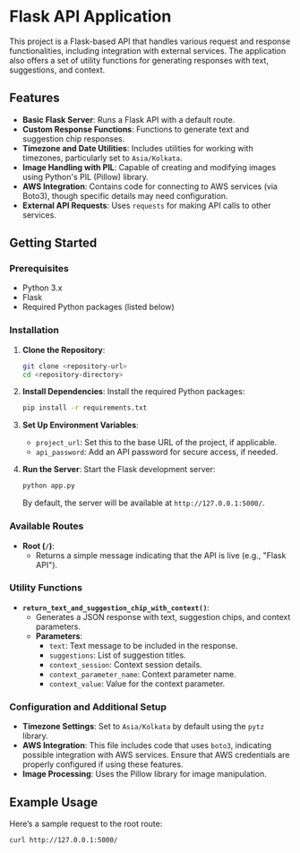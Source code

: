 # Flask API Application

This project is a Flask-based API that handles various request and response functionalities, including integration with external services. The application also offers a set of utility functions for generating responses with text, suggestions, and context.

## Features

- **Basic Flask Server**: Runs a Flask API with a default route.
- **Custom Response Functions**: Functions to generate text and suggestion chip responses.
- **Timezone and Date Utilities**: Includes utilities for working with timezones, particularly set to `Asia/Kolkata`.
- **Image Handling with PIL**: Capable of creating and modifying images using Python's PIL (Pillow) library.
- **AWS Integration**: Contains code for connecting to AWS services (via Boto3), though specific details may need configuration.
- **External API Requests**: Uses `requests` for making API calls to other services.

## Getting Started

### Prerequisites

- Python 3.x
- Flask
- Required Python packages (listed below)

### Installation

1. **Clone the Repository**:
    ```bash
    git clone <repository-url>
    cd <repository-directory>
    ```

2. **Install Dependencies**:
    Install the required Python packages:
    ```bash
    pip install -r requirements.txt
    ```

3. **Set Up Environment Variables**:
    - `project_url`: Set this to the base URL of the project, if applicable.
    - `api_password`: Add an API password for secure access, if needed.

4. **Run the Server**:
    Start the Flask development server:
    ```bash
    python app.py
    ```

    By default, the server will be available at `http://127.0.0.1:5000/`.

### Available Routes

- **Root (`/`)**:
  - Returns a simple message indicating that the API is live (e.g., "Flask API").

### Utility Functions

- **`return_text_and_suggestion_chip_with_context()`**:
    - Generates a JSON response with text, suggestion chips, and context parameters.
    - **Parameters**:
      - `text`: Text message to be included in the response.
      - `suggestions`: List of suggestion titles.
      - `context_session`: Context session details.
      - `context_parameter_name`: Context parameter name.
      - `context_value`: Value for the context parameter.

### Configuration and Additional Setup

- **Timezone Settings**: Set to `Asia/Kolkata` by default using the `pytz` library.
- **AWS Integration**: This file includes code that uses `boto3`, indicating possible integration with AWS services. Ensure that AWS credentials are properly configured if using these features.
- **Image Processing**: Uses the Pillow library for image manipulation. 

## Example Usage

Here’s a sample request to the root route:

```bash
curl http://127.0.0.1:5000/
